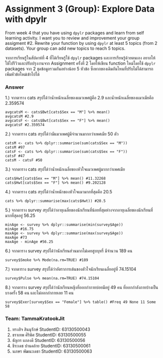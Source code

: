 # Assignment 3 (Group): Explore Data with dpylr

From week 4 that you have using `dpylr` packages and learn from self learning activity. I want you to review and improvement your group assigment #2. Rewrite your function by using `dpylr` at least 5 topics (from 2 datasets). Your group can add new topics to reach 5 topics.

จากการเรียนรู้ในสัปดาห์ที่ 4 ที่ได้เรียนรู้ใช้ `dpylr` packages และการเรียนรู้ด้วยตนเอง อยากให้ใช้ไปรีวิวและปรับปรุงงานจาก Assignment ครั้งที่ 2 โดยให้เขียน function ใหม่โดยใช้ `dpylr` packages จาก 2 ชุดข้อมูลรวมกันอย่างน้อย 5 หัวข้อ ซึ่งหากของเดิมอันไหนที่ปรับไม่ได้สามารถเพิ่มหัวข้อใหม่เข้าไปได้

### Answer

1.) จากตาราง cats สรุปได้ว่าน้ำหนักเฉลี่ยของแมวเพศผู้คือ 2.9 และน้ำหนักเฉลี่ยของแมวเมียคือ 2.359574
```{R}
avgcatsM <- cats$Bwt[cats$Sex == "M"] %>% mean()
avgcatsM #2.9
avgcatsF <- cats$Bwt[cats$Sex == "F"] %>% mean()
avgcatsF #2.359574
```
2.) จากตาราง cats สรุปได้ว่ามีแมวเพศผู้มีจำนวนมากกว่าเพศเมีย 50 ตัว
```{R}
catsM <- cats %>% dplyr::summarise(sum(cats$Sex == "M"))
catsM #97
catsF <- cats %>% dplyr::summarise(sum(cats$Sex == "F")) 
catsF #47
catsM - catsF #50
```
3.) จากตาราง cats สรุปได้ว่าน้ำหนักเฉลี่ยของหัวใจแมวเพศผู้มากกว่าเพศเมีย
```{R}
cats$Hwt[cats$Sex == "M"] %>% mean() #11.32268
cats$Hwt[cats$Sex == "F"] %>% mean() #9.202128
```

4.) จากตาราง cats สรุปได้ว่าน้ำหนักของหัวใจแมวมากที่สุดคือ 20.5
```{R}
cats %>% dplyr::summarise(max(cats$Hwt)) #20.5
```

5.) จากตาราง survey สรุปได้ว่าอายุเฉลี่ยของนักเรียนที่น้อยที่สุดห่างจากอายุเฉลี่ยของนักเรียนที่มากที่สุดอยู่ 56.25 
```{R}
minAge <- survey %>% dplyr::summarise(min(survey$Age))
minAge #16.75
maxAge <- survey %>% dplyr::summarise(max(survey$Age))
maxAge #73
maxAge - minAge #56.25
```

6.) จากตาราง survey สรุปได้ว่านักเรียนส่วนมากไม่เคยสูบบุหรี่ มีจำนวน 189 คน
```{R}
survey$Smoke %>% Mode(na.rm=TRUE) #189
```

7.) จากตาราง survey สรุปได้ว่าอัตราการเต้นของตัวใจนักเรียนเฉลี่ยอยู่ที่ 74.15104
```{R}
survey$Pulse %>% mean(na.rm=TRUE) #74.15104
```

8.) จากตาราง survey สรุปได้ว่านักเรียนหญิงที่ออกกำกายบ่อยมีอยู่ 49 คน ที่ออกกำลังกายบ้างเป็นบางครั้ง 58 คน และไม่ออกกำกายเลย 11 คน
```{R}
survey$Exer[survey$Sex == "Female"] %>% table() #Freq 49 None 11 Some 58
```


### Team: TammaKratookJit

1. ทรงสิจ สินนุรักษ์ StudentID: 63130500043
2. ธราเทพ ศิริพิศ StudentID: 63130500055
3. ธัญกร แถลงดี StudentID: 63130500056
4. ธีระเดช ปานคล้าย StudentID: 63130500061
5. นภษร พัฒนะเดชา StudentID: 63130500063

